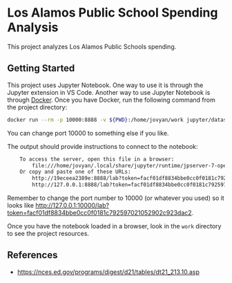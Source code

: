 # Los Alamos Public School Spending Analysis

This project analyzes Los Alamos Public Schools spending.

## Getting Started

This project uses Jupyter Notebook. One way to use it is through the Jupyter
extension in VS Code. Another way to use Jupyter Notebook is through
[Docker](https://docs.docker.com/get-docker/). Once you have Docker, run the
following command from the project directory:

```sh
docker run --rm -p 10000:8888 -v ${PWD}:/home/jovyan/work jupyter/datascience-notebook:2023-03-09
```

You can change port 10000 to something else if you like.

The output should provide instructions to connect to the notebook:

```sh
    To access the server, open this file in a browser:
        file:///home/jovyan/.local/share/jupyter/runtime/jpserver-7-open.html
    Or copy and paste one of these URLs:
        http://19eceea2389e:8888/lab?token=facf01df8834bbe0cc0f0181c792597021052902c923dac2
        http://127.0.0.1:8888/lab?token=facf01df8834bbe0cc0f0181c792597021052902c923dac2
```

Remember to change the port number to 10000 (or whatever you used) so it looks
like
<http://127.0.0.1:10000/lab?token=facf01df8834bbe0cc0f0181c792597021052902c923dac2>.

Once you have the notebook loaded in a browser, look in the `work` directory to
see the project resources.

## References

-   <https://nces.ed.gov/programs/digest/d21/tables/dt21_213.10.asp>
